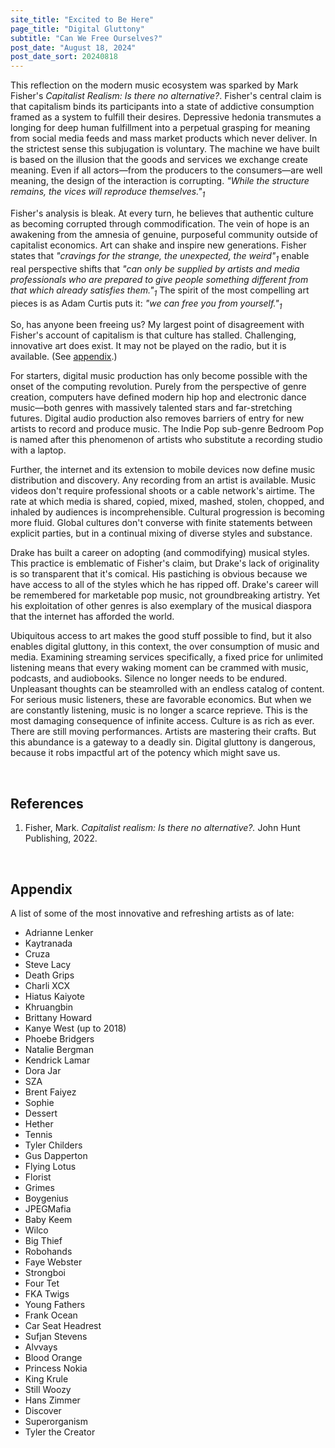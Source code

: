```yaml
---
site_title: "Excited to Be Here"
page_title: "Digital Gluttony"
subtitle: "Can We Free Ourselves?"
post_date: "August 18, 2024"
post_date_sort: 20240818
---
```


<style>
  .image-div {
      position: relative;
      top: -110px;
      left: -55px;
      z-index: 1;
  }

   #image-id {
       width: 60px;
       height: auto;
       position: absolute;
  }
</style>




This reflection on the modern music ecosystem was sparked by Mark Fisher's *Capitalist Realism: Is there no alternative?*. Fisher's central claim is that capitalism binds its participants into a state of addictive consumption framed as a system to fulfill their desires. Depressive hedonia transmutes a longing for deep human fulfillment into a perpetual grasping for meaning from social media feeds and mass market products which never deliver. In the strictest sense this subjugation is voluntary. The machine we have built is based on the illusion that the goods and services we exchange create meaning. Even if all actors&mdash;from the producers to the consumers&mdash;are well meaning, the design of the interaction is corrupting. *"While the structure remains, the vices will reproduce themselves."<sub>1</sub>*

Fisher's analysis is bleak. At every turn, he believes that authentic culture as becoming corrupted through commodification. The vein of hope is an awakening from the amnesia of genuine, purposeful community outside of capitalist economics. Art can shake and inspire new generations. Fisher states that *"cravings for the strange, the unexpected, the weird"<sub>1</sub>* enable real perspective shifts that *"can only be supplied by artists and media professionals who are prepared to give people something different from that which already satisfies them."<sub>1</sub>* The spirit of the most compelling art pieces is as Adam Curtis puts it: *"we can free you from yourself."<sub>1</sub>*

So, has anyone been freeing us? My largest point of disagreement with Fisher's account of capitalism is that culture has stalled. Challenging, innovative art does exist. It may not be played on the radio, but it is available. (See <a href="#appendix">appendix</a>.)

For starters, digital music production has only become possible with the onset of the computing revolution. Purely from the perspective of genre creation, computers have defined modern hip hop and electronic dance music&mdash;both genres with massively talented stars and far-stretching futures. Digital audio production also removes barriers of entry for new artists to record and produce music. The Indie Pop sub-genre Bedroom Pop is named after this phenomenon of artists who substitute a recording studio with a laptop.

Further, the internet and its extension to mobile devices now define music distribution and discovery. Any recording from an artist is available. Music videos don't require professional shoots or a cable network's airtime. The rate at which media is shared, copied, mixed, mashed, stolen, chopped, and inhaled by audiences is incomprehensible. Cultural progression is becoming more fluid. Global cultures don't converse with finite statements between explicit parties, but in a continual mixing of diverse styles and substance.

Drake has built a career on adopting (and commodifying) musical styles. This practice is emblematic of Fisher's claim, but Drake's lack of originality is so transparent that it's comical. His pastiching is obvious because we have access to all of the styles which he has ripped off. Drake's career will be remembered for marketable pop music, not groundbreaking artistry. Yet his exploitation of other genres is also exemplary of the musical diaspora that the internet has afforded the world.

Ubiquitous access to art makes the good stuff possible to find, but it also enables digital gluttony, in this context, the over consumption of music and media. Examining streaming services specifically, a fixed price for unlimited listening means that every waking moment can be crammed with music, podcasts, and audiobooks. Silence no longer needs to be endured. Unpleasant thoughts can be steamrolled with an endless catalog of content. For serious music listeners, these are favorable economics. But when we are constantly listening, music is no longer a scarce reprieve. This is the most damaging consequence of infinite access. Culture is as rich as ever. There are still moving performances. Artists are mastering their crafts. But this abundance is a gateway to a deadly sin. Digital gluttony is dangerous, because it robs impactful art of the potency which might save us.

</br>

## References
1. Fisher, Mark. *Capitalist realism: Is there no alternative?.* John Hunt Publishing, 2022.

</br>

<h2 id ="appendix"> Appendix</h2>

A list of some of the most innovative and refreshing artists as of late:

<ul class="three-column-list">
<li>Adrianne Lenker</li>
<li>Kaytranada</li>
<li>Cruza</li>
<li>Steve Lacy</li>
<li>Death Grips</li>
<li>Charli XCX</li>
<li>Hiatus Kaiyote</li>
<li>Khruangbin</li>
<li>Brittany Howard</li>
<li>Kanye West (up to 2018)  
<li>Phoebe Bridgers</li>
<li>Natalie Bergman</li>
<li>Kendrick Lamar</li>
<li>Dora Jar</li>
<li>SZA</li>
<li>Brent Faiyez</li>
<li>Sophie</li>
<li>Dessert</li>
<li>Hether</li>
<li>Tennis</li>
<li>Tyler Childers</li>
<li>Gus Dapperton</li>
<li>Flying Lotus</li>
<li>Florist </li>
<li>Grimes</li>
<li>Boygenius</li>
<li>JPEGMafia</li>
<li>Baby Keem</li>
<li>Wilco</li>
<li>Big Thief</li>
<li>Robohands</li>
<li>Faye Webster</li>
<li>Strongboi</li>
<li>Four Tet</li>
<li>FKA Twigs</li>
<li>Young Fathers</li>
<li>Frank Ocean</li>
<li>Car Seat Headrest</li>
<li>Sufjan Stevens</li>
<li>Alvvays</li>
<li>Blood Orange</li>
<li>Princess Nokia</li>
<li>King Krule</li>
<li>Still Woozy</li>
<li>Hans Zimmer</li>
<li>Discover</li>
<li>Superorganism</li>
<li>Tyler the Creator</li>
</ul>
